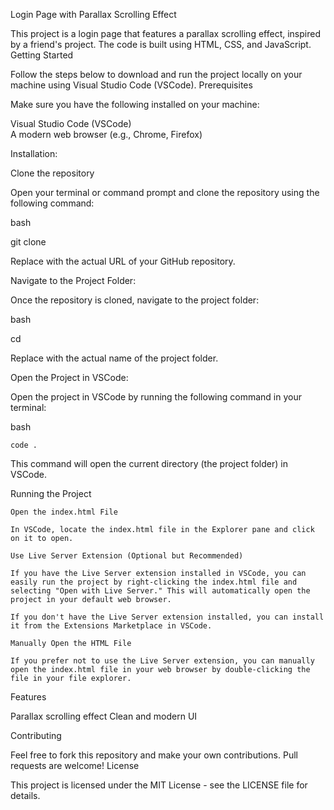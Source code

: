 Login Page with Parallax Scrolling Effect

This project is a login page that features a parallax scrolling effect, inspired by a friend's project. The code is built using HTML, CSS, and JavaScript.
Getting Started

Follow the steps below to download and run the project locally on your machine using Visual Studio Code (VSCode).
Prerequisites

Make sure you have the following installed on your machine:

Visual Studio Code (VSCode)  
A modern web browser (e.g., Chrome, Firefox)

Installation:

Clone the repository

Open your terminal or command prompt and clone the repository using the following command:  

bash

git clone <repository-url>

Replace <repository-url> with the actual URL of your GitHub repository.

Navigate to the Project Folder:

Once the repository is cloned, navigate to the project folder:

bash

cd <project-folder-name>

Replace <project-folder-name> with the actual name of the project folder.

Open the Project in VSCode:

Open the project in VSCode by running the following command in your terminal:

bash

    code .

This command will open the current directory (the project folder) in VSCode.  

Running the Project

    Open the index.html File

    In VSCode, locate the index.html file in the Explorer pane and click on it to open.

    Use Live Server Extension (Optional but Recommended)

    If you have the Live Server extension installed in VSCode, you can easily run the project by right-clicking the index.html file and selecting "Open with Live Server." This will automatically open the project in your default web browser.

    If you don't have the Live Server extension installed, you can install it from the Extensions Marketplace in VSCode.

    Manually Open the HTML File

    If you prefer not to use the Live Server extension, you can manually open the index.html file in your web browser by double-clicking the file in your file explorer.

Features

Parallax scrolling effect 
Clean and modern UI

Contributing

Feel free to fork this repository and make your own contributions. Pull requests are welcome!
License

This project is licensed under the MIT License - see the LICENSE file for details.
